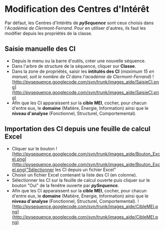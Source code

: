 # Modification des Centres d'Intérêt #

Par défaut, les Centres d'Intérêts de _**pySequence**_ sont ceux choisis dans l'_Académie de Clermont-Ferrand_.
Pour en utiliser d'autres, ils faut les modifier depuis les propriétés de la classe.
## Saisie manuelle des CI ##
  * Depuis le menu ou la barre d'outils, créer une nouvelle séquence.
  * Dans l'arbre de structure de la séquence, cliquer sur **Classe**.
  * Dans la zone de propriétés, saisir les **intitulés des CI** (_maximum 15 en manuel, soit le nombre de CI dans l'académie de Clermont-Ferrand_)
![http://pysequence.googlecode.com/svn/trunk/images_aide/SaisieCI.png](http://pysequence.googlecode.com/svn/trunk/images_aide/SaisieCI.png)
  * Afin que les CI apparaissent sur la **cible MEI**, cocher, pour chacun d'entre eux, le **domaine** (Matière, Énergie, Information) ainsi que le **niveau d'analyse** (Fonctionnel, Structurel, Comportemental).

## Importation des CI depuis une feuille de calcul Excel ##
  * Cliquer sur le bouton ![http://pysequence.googlecode.com/svn/trunk/images_aide/Bouton_Excel.png](http://pysequence.googlecode.com/svn/trunk/images_aide/Bouton_Excel.png)"Sélectionner les CI depuis un fichier Excel"
  * Choisir un fichier Excel contenant la liste des CI (en colonne).
  * Sélectionner les CI sur la feuille de calcul ouverte puis cliquer sur le bouton "Oui" de la fenêtre ouverte par _**pySequence**_.
  * Afin que les CI apparaissent sur la **cible MEI**, cocher, pour chacun d'entre eux, le **domaine** (Matière, Énergie, Information) ainsi que le **niveau d'analyse** (Fonctionnel, Structurel, Comportemental).
![http://pysequence.googlecode.com/svn/trunk/images_aide/CibleMEI.png](http://pysequence.googlecode.com/svn/trunk/images_aide/CibleMEI.png)